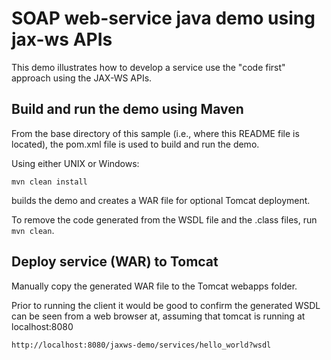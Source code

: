# SOAP web-service java demo using jax-ws APIs

This demo illustrates how to develop a service use the "code first"
approach using the JAX-WS APIs.

## Build and run the demo using Maven

From the base directory of this sample (i.e., where this README file is
located), the pom.xml file is used to build and run the demo. 

Using either UNIX or Windows:

	mvn clean install

builds the demo and creates a WAR file for optional Tomcat deployment.

To remove the code generated from the WSDL file and the .class
files, run `mvn clean`.


## Deploy service (WAR) to Tomcat 

Manually copy the generated WAR file to the Tomcat webapps folder.
 
Prior to running the client it would be good to confirm the 
generated WSDL can be seen from a web browser at, assuming that tomcat is running at localhost:8080

	http://localhost:8080/jaxws-demo/services/hello_world?wsdl

